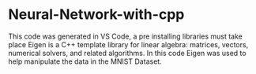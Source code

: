 # Neural-Network-with-cpp
This code was generated in VS Code, a pre installing libraries must take place
Eigen is a C++ template library for linear algebra: matrices, vectors, numerical solvers, and related algorithms. In this code Eigen was used to help manipulate the data in the MNIST Dataset.
